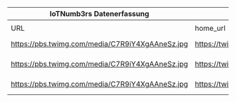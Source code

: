 |IoTNumb3rs Datenerfassung|||||||||||
| ---- | ---- | ---- | ---- | ---- | ---- | ---- | ---- | ---- | ---- | ---- |
||||||||||||
|URL|home_url|filename|device_class|device_count|market_class|market_volume|prognosis_year|publication_year|authorship_class|Dropbox folder|
|https://pbs.twimg.com/media/C7R9iY4XgAAneSz.jpg|https://twitter.com/guzmand/status/843437062883856385|file2_C7R9iY4XgAAneSz.jpg|generic IoT|16000000000|||2016|2017|twitter|MariaMarg/20181213-0000|
|https://pbs.twimg.com/media/C7R9iY4XgAAneSz.jpg|https://twitter.com/guzmand/status/843437062883856385|file2_C7R9iY4XgAAneSz.jpg|generic IoT|27000000000|||2020|2017|twitter|MariaMarg/20181213-0000|
|https://pbs.twimg.com/media/C7R9iY4XgAAneSz.jpg|https://twitter.com/guzmand/status/843437062883856385|file2_C7R9iY4XgAAneSz.jpg|||revenue|3E+12|2020|2017|twitter|MariaMarg/20181213-0000|
